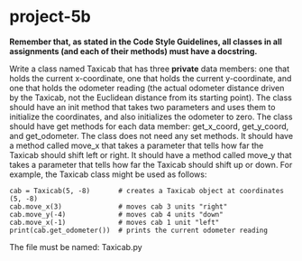 # project-5b

**Remember that, as stated in the Code Style Guidelines, all classes in all assignments (and each of their methods) must have a docstring.**

Write a class named Taxicab that has three **private** data members: one that holds the current x-coordinate, one that holds the current y-coordinate, and one that holds the odometer reading (the actual odometer distance driven by the Taxicab, not the Euclidean distance from its starting point). The class should have an init method that takes two parameters and uses them to initialize the coordinates, and also initializes the odometer to zero. The class should have get methods for each data member: get_x_coord, get_y_coord, and get_odometer. The class does not need any set methods. It should have a method called move_x that takes a parameter that tells how far the Taxicab should shift left or right. It should have a method called move_y that takes a parameter that tells how far the Taxicab should shift up or down. For example, the Taxicab class might be used as follows:

```
cab = Taxicab(5, -8)       # creates a Taxicab object at coordinates (5, -8)
cab.move_x(3)              # moves cab 3 units "right"
cab.move_y(-4)             # moves cab 4 units "down"
cab.move_x(-1)             # moves cab 1 unit "left"
print(cab.get_odometer())  # prints the current odometer reading
```

The file must be named: Taxicab.py
